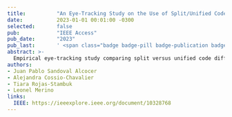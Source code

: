 ```yaml
---
title:          "An Eye-Tracking Study on the Use of Split/Unified Code Change Views for Bug Detection"
date:           2023-01-01 00:01:00 -0300
selected:       false
pub:            "IEEE Access"
pub_date:       "2023"
pub_last:       ' <span class="badge badge-pill badge-publication badge-success">Q2</span>'
abstract: >-
  Empirical eye-tracking study comparing split versus unified code diff views in bug detection tasks. Results show developers perform better with split views in comprehension and bug identification.
authors:
- Juan Pablo Sandoval Alcocer
- Alejandra Cossio-Chavalier
- Tiara Rojas-Stambuk
- Leonel Merino
links:
  IEEE: https://ieeexplore.ieee.org/document/10328768
---
```

